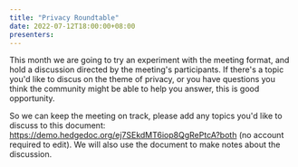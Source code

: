 ```yaml
---
title: "Privacy Roundtable"
date: 2022-07-12T18:00:00+08:00
presenters:
---
```


This month we are going to try an experiment with the meeting format,
and hold a discussion directed by the meeting's participants. If
there's a topic you'd like to discus on the theme of privacy, or you
have questions you think the community might be able to help you
answer, this is good opportunity.

So we can keep the meeting on track, please add any topics you'd like
to discuss to this document:
https://demo.hedgedoc.org/ej7SEkdMT6iop8QgRePtcA?both (no account
required to edit). We will also use the document to make notes about
the discussion.
